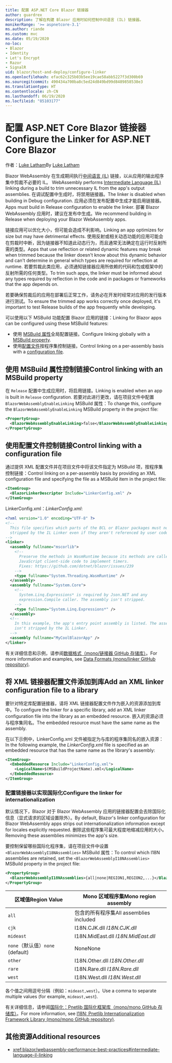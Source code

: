 ```yaml
---
title: 配置 ASP.NET Core Blazor 链接器
author: guardrex
description: 了解在构建 Blazor 应用时如何控制中间语言 (IL) 链接器。
monikerRange: '>= aspnetcore-3.1'
ms.author: riande
ms.custom: mvc
ms.date: 05/19/2020
no-loc:
- Blazor
- Identity
- Let's Encrypt
- Razor
- SignalR
uid: blazor/host-and-deploy/configure-linker
ms.openlocfilehash: efac62c325b03b5ee19cae58abb5227f3d300b69
ms.sourcegitcommit: 490434a700ba8c5ed24d849bd99d8489858538e3
ms.translationtype: HT
ms.contentlocale: zh-CN
ms.lasthandoff: 06/19/2020
ms.locfileid: "85103177"
---
```

# <a name="configure-the-linker-for-aspnet-core-blazor"></a><span data-ttu-id="c95ce-103">配置 ASP.NET Core Blazor 链接器</span><span class="sxs-lookup"><span data-stu-id="c95ce-103">Configure the Linker for ASP.NET Core Blazor</span></span>

<span data-ttu-id="c95ce-104">作者：[Luke Latham](https://github.com/guardrex)</span><span class="sxs-lookup"><span data-stu-id="c95ce-104">By [Luke Latham](https://github.com/guardrex)</span></span>

Blazor<span data-ttu-id="c95ce-105"> WebAssembly 在生成期间执行[中间语言 (IL)](/dotnet/standard/managed-code#intermediate-language--execution) 链接，以从应用的输出程序集中剪裁不必要的 IL。</span><span class="sxs-lookup"><span data-stu-id="c95ce-105"> WebAssembly performs [Intermediate Language (IL)](/dotnet/standard/managed-code#intermediate-language--execution) linking during a build to trim unnecessary IL from the app's output assemblies.</span></span> <span data-ttu-id="c95ce-106">在调试配置中生成时，将禁用链接器。</span><span class="sxs-lookup"><span data-stu-id="c95ce-106">The linker is disabled when building in Debug configuration.</span></span> <span data-ttu-id="c95ce-107">应用必须在发布配置中生成才能启用链接器。</span><span class="sxs-lookup"><span data-stu-id="c95ce-107">Apps must build in Release configuration to enable the linker.</span></span> <span data-ttu-id="c95ce-108">部署 Blazor WebAssembly 应用时，建议在发布中生成。</span><span class="sxs-lookup"><span data-stu-id="c95ce-108">We recommend building in Release when deploying your Blazor WebAssembly apps.</span></span> 

<span data-ttu-id="c95ce-109">链接应用可以优化大小，但可能会造成不利影响。</span><span class="sxs-lookup"><span data-stu-id="c95ce-109">Linking an app optimizes for size but may have detrimental effects.</span></span> <span data-ttu-id="c95ce-110">使用反射或相关动态功能的应用可能会在剪裁时中断，因为链接器不知道此动态行为，而且通常无法确定在运行时反射所需的类型。</span><span class="sxs-lookup"><span data-stu-id="c95ce-110">Apps that use reflection or related dynamic features may break when trimmed because the linker doesn't know about this dynamic behavior and can't determine in general which types are required for reflection at runtime.</span></span> <span data-ttu-id="c95ce-111">若要剪裁此类应用，必须通知链接器应用所依赖的代码和包或框架中的反射所需的任何类型。</span><span class="sxs-lookup"><span data-stu-id="c95ce-111">To trim such apps, the linker must be informed about any types required by reflection in the code and in packages or frameworks that the app depends on.</span></span> 

<span data-ttu-id="c95ce-112">若要确保剪裁后的应用在部署后正常工作，请务必在开发时经常对应用的发行版本进行测试。</span><span class="sxs-lookup"><span data-stu-id="c95ce-112">To ensure the trimmed app works correctly once deployed, it's important to test Release builds of the app frequently while developing.</span></span>

<span data-ttu-id="c95ce-113">可以使用以下 MSBuild 功能配置 Blazor 应用的链接：</span><span class="sxs-lookup"><span data-stu-id="c95ce-113">Linking for Blazor apps can be configured using these MSBuild features:</span></span>

* <span data-ttu-id="c95ce-114">使用 [MSBuild 属性](#control-linking-with-an-msbuild-property)全局配置链接。</span><span class="sxs-lookup"><span data-stu-id="c95ce-114">Configure linking globally with a [MSBuild property](#control-linking-with-an-msbuild-property).</span></span>
* <span data-ttu-id="c95ce-115">使用[配置文件](#control-linking-with-a-configuration-file)按程序集控制链接。</span><span class="sxs-lookup"><span data-stu-id="c95ce-115">Control linking on a per-assembly basis with a [configuration file](#control-linking-with-a-configuration-file).</span></span>

## <a name="control-linking-with-an-msbuild-property"></a><span data-ttu-id="c95ce-116">使用 MSBuild 属性控制链接</span><span class="sxs-lookup"><span data-stu-id="c95ce-116">Control linking with an MSBuild property</span></span>

<span data-ttu-id="c95ce-117">在 `Release` 配置中生成应用时，将启用链接。</span><span class="sxs-lookup"><span data-stu-id="c95ce-117">Linking is enabled when an app is built in `Release` configuration.</span></span> <span data-ttu-id="c95ce-118">若要对此进行更改，请在项目文件中配置 `BlazorWebAssemblyEnableLinking` MSBuild 属性：</span><span class="sxs-lookup"><span data-stu-id="c95ce-118">To change this, configure the `BlazorWebAssemblyEnableLinking` MSBuild property in the project file:</span></span>

```xml
<PropertyGroup>
  <BlazorWebAssemblyEnableLinking>false</BlazorWebAssemblyEnableLinking>
</PropertyGroup>
```

## <a name="control-linking-with-a-configuration-file"></a><span data-ttu-id="c95ce-119">使用配置文件控制链接</span><span class="sxs-lookup"><span data-stu-id="c95ce-119">Control linking with a configuration file</span></span>

<span data-ttu-id="c95ce-120">通过提供 XML 配置文件并在项目文件中将该文件指定为 MSBuild 项，按程序集控制链接：</span><span class="sxs-lookup"><span data-stu-id="c95ce-120">Control linking on a per-assembly basis by providing an XML configuration file and specifying the file as a MSBuild item in the project file:</span></span>

```xml
<ItemGroup>
  <BlazorLinkerDescriptor Include="LinkerConfig.xml" />
</ItemGroup>
```

<span data-ttu-id="c95ce-121">LinkerConfig.xml：</span><span class="sxs-lookup"><span data-stu-id="c95ce-121">*LinkerConfig.xml*:</span></span>

```xml
<?xml version="1.0" encoding="UTF-8" ?>
<!--
  This file specifies which parts of the BCL or Blazor packages must not be
  stripped by the IL Linker even if they aren't referenced by user code.
-->
<linker>
  <assembly fullname="mscorlib">
    <!--
      Preserve the methods in WasmRuntime because its methods are called by 
      JavaScript client-side code to implement timers.
      Fixes: https://github.com/dotnet/blazor/issues/239
    -->
    <type fullname="System.Threading.WasmRuntime" />
  </assembly>
  <assembly fullname="System.Core">
    <!--
      System.Linq.Expressions* is required by Json.NET and any 
      expression.Compile caller. The assembly isn't stripped.
    -->
    <type fullname="System.Linq.Expressions*" />
  </assembly>
  <!--
    In this example, the app's entry point assembly is listed. The assembly
    isn't stripped by the IL Linker.
  -->
  <assembly fullname="MyCoolBlazorApp" />
</linker>
```

<span data-ttu-id="c95ce-122">有关详细信息和示例，请参阅[数据格式（mono/链接器 GitHub 存储库）](https://github.com/mono/linker/blob/master/docs/data-formats.md)。</span><span class="sxs-lookup"><span data-stu-id="c95ce-122">For more information and examples, see [Data Formats (mono/linker GitHub repository)](https://github.com/mono/linker/blob/master/docs/data-formats.md).</span></span>

## <a name="add-an-xml-linker-configuration-file-to-a-library"></a><span data-ttu-id="c95ce-123">将 XML 链接器配置文件添加到库</span><span class="sxs-lookup"><span data-stu-id="c95ce-123">Add an XML linker configuration file to a library</span></span>

<span data-ttu-id="c95ce-124">要针对特定库配置链接器，请将 XML 链接器配置文件作为嵌入的资源添加到库中。</span><span class="sxs-lookup"><span data-stu-id="c95ce-124">To configure the linker for a specific library, add an XML linker configuration file into the library as an embedded resource.</span></span> <span data-ttu-id="c95ce-125">嵌入的资源必须与程序集同名。</span><span class="sxs-lookup"><span data-stu-id="c95ce-125">The embedded resource must have the same name as the assembly.</span></span>

<span data-ttu-id="c95ce-126">在以下示例中，LinkerConfig.xml 文件被指定为与库的程序集同名的嵌入资源：</span><span class="sxs-lookup"><span data-stu-id="c95ce-126">In the following example, the *LinkerConfig.xml* file is specified as an embedded resource that has the same name as the library's assembly:</span></span>

```xml
<ItemGroup>
  <EmbeddedResource Include="LinkerConfig.xml">
    <LogicalName>$(MSBuildProjectName).xml</LogicalName>
  </EmbeddedResource>
</ItemGroup>
```

### <a name="configure-the-linker-for-internationalization"></a><span data-ttu-id="c95ce-127">配置链接器以实现国际化</span><span class="sxs-lookup"><span data-stu-id="c95ce-127">Configure the linker for internationalization</span></span>

<span data-ttu-id="c95ce-128">默认情况下，Blazor 对于 Blazor WebAssembly 应用的链接器配置会去除国际化信息（显式请求的区域设置除外）。</span><span class="sxs-lookup"><span data-stu-id="c95ce-128">By default, Blazor's linker configuration for Blazor WebAssembly apps strips out internationalization information except for locales explicitly requested.</span></span> <span data-ttu-id="c95ce-129">删除这些程序集可最大程度地缩减应用的大小。</span><span class="sxs-lookup"><span data-stu-id="c95ce-129">Removing these assemblies minimizes the app's size.</span></span>

<span data-ttu-id="c95ce-130">要控制保留哪些国际化程序集，请在项目文件中设置 `<BlazorWebAssemblyI18NAssemblies>` MSBuild 属性：</span><span class="sxs-lookup"><span data-stu-id="c95ce-130">To control which I18N assemblies are retained, set the `<BlazorWebAssemblyI18NAssemblies>` MSBuild property in the project file:</span></span>

```xml
<PropertyGroup>
  <BlazorWebAssemblyI18NAssemblies>{all|none|REGION1,REGION2,...}</BlazorWebAssemblyI18NAssemblies>
</PropertyGroup>
```

| <span data-ttu-id="c95ce-131">区域值</span><span class="sxs-lookup"><span data-stu-id="c95ce-131">Region Value</span></span>     | <span data-ttu-id="c95ce-132">Mono 区域程序集</span><span class="sxs-lookup"><span data-stu-id="c95ce-132">Mono region assembly</span></span>    |
| ---------------- | ----------------------- |
| `all`            | <span data-ttu-id="c95ce-133">包含的所有程序集</span><span class="sxs-lookup"><span data-stu-id="c95ce-133">All assemblies included</span></span> |
| `cjk`            | <span data-ttu-id="c95ce-134">I18N.CJK.dll </span><span class="sxs-lookup"><span data-stu-id="c95ce-134">*I18N.CJK.dll*</span></span>          |
| `mideast`        | <span data-ttu-id="c95ce-135">I18N.MidEast.dll </span><span class="sxs-lookup"><span data-stu-id="c95ce-135">*I18N.MidEast.dll*</span></span>      |
| <span data-ttu-id="c95ce-136">`none`（默认值）</span><span class="sxs-lookup"><span data-stu-id="c95ce-136">`none` (default)</span></span> | <span data-ttu-id="c95ce-137">None</span><span class="sxs-lookup"><span data-stu-id="c95ce-137">None</span></span>                    |
| `other`          | <span data-ttu-id="c95ce-138">I18N.Other.dll </span><span class="sxs-lookup"><span data-stu-id="c95ce-138">*I18N.Other.dll*</span></span>        |
| `rare`           | <span data-ttu-id="c95ce-139">I18N.Rare.dll </span><span class="sxs-lookup"><span data-stu-id="c95ce-139">*I18N.Rare.dll*</span></span>         |
| `west`           | <span data-ttu-id="c95ce-140">I18N.West.dll </span><span class="sxs-lookup"><span data-stu-id="c95ce-140">*I18N.West.dll*</span></span>         |

<span data-ttu-id="c95ce-141">各个值之间用逗号分隔（例如：`mideast,west`）。</span><span class="sxs-lookup"><span data-stu-id="c95ce-141">Use a comma to separate multiple values (for example, `mideast,west`).</span></span>

<span data-ttu-id="c95ce-142">有关详细信息，请参阅[国际化：Pnetlib 国际化框架库（mono/mono GitHub 存储库）](https://github.com/mono/mono/tree/master/mcs/class/I18N)。</span><span class="sxs-lookup"><span data-stu-id="c95ce-142">For more information, see [I18N: Pnetlib Internationalization Framework Library (mono/mono GitHub repository)](https://github.com/mono/mono/tree/master/mcs/class/I18N).</span></span>

## <a name="additional-resources"></a><span data-ttu-id="c95ce-143">其他资源</span><span class="sxs-lookup"><span data-stu-id="c95ce-143">Additional resources</span></span>

* <xref:blazor/webassembly-performance-best-practices#intermediate-language-il-linking>
